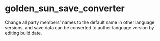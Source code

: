 # golden_sun_save_converter
Change all party members' names to the default name in other language versions, and save data can be converted to aother language version by editing build date.
